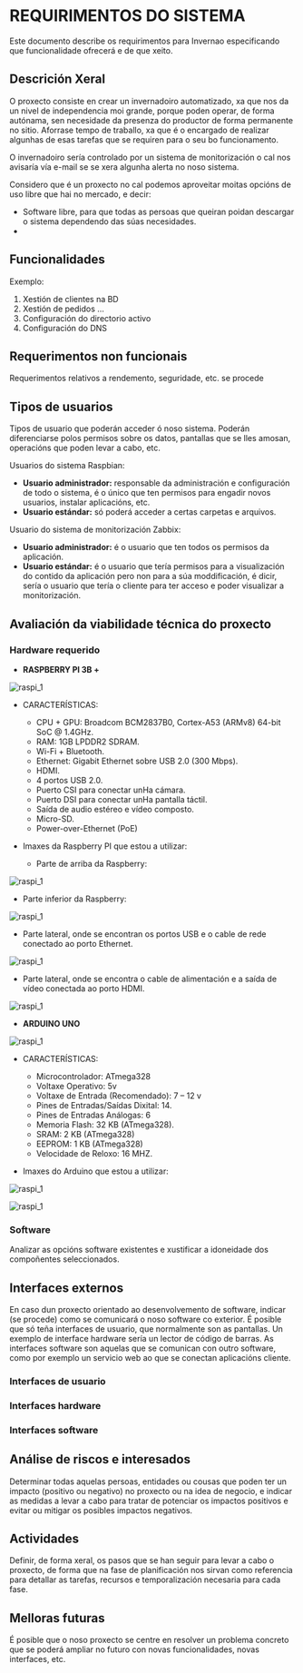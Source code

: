 # REQUIRIMENTOS DO SISTEMA
Este documento describe os requirimentos para Invernao especificando que funcionalidade ofrecerá e de que xeito.

## Descrición Xeral

O proxecto consiste en crear un invernadoiro automatizado, xa que nos da un nivel de independencia moi grande, porque poden operar, de forma autónama, sen necesidade da presenza do productor de forma permanente no sitio. Aforrase tempo de traballo, xa que é o encargado de realizar algunhas de esas tarefas que se requiren para o seu bo funcionamento. 

O invernadoiro sería controlado por un sistema de monitorización o cal nos avisaría vía e-mail se se xera algunha alerta no noso sistema.

Considero que é un proxecto no cal podemos aproveitar moitas opcións de uso libre que hai no mercado, e decir:

- Software libre, para que todas as persoas que queiran poidan descargar o sistema dependendo das súas necesidades.
- 




## Funcionalidades


Exemplo:
 1. Xestión de clientes na BD
 2. Xestión de pedidos
 ...
 3. Configuración do directorio activo
 4. Configuración do DNS
 
## Requerimentos non funcionais
Requerimentos relativos a rendemento, seguridade, etc. se procede

## Tipos de usuarios
Tipos de usuario que poderán acceder ó noso sistema. Poderán diferenciarse polos permisos sobre os datos, pantallas que se lles amosan, operacións que poden levar a cabo, etc.

Usuarios do sistema Raspbian:

- **Usuario administrador:** responsable da administración e configuración de todo o sistema, é o único que ten permisos para engadir novos usuarios, instalar aplicacións, etc.
- **Usuario estándar:** só poderá acceder a certas carpetas e arquivos.

Usuario do sistema de monitorización Zabbix:

- **Usuario administrador:** é o usuario que ten todos os permisos da aplicación.
- **Usuario estándar:** é o usuario que tería permisos para a visualización do contido da aplicación pero non para a súa moddificación, é dicir, sería o usuario que tería o cliente para ter acceso e poder visualizar a monitorización.

## Avaliación da viabilidade técnica do proxecto

### Hardware requerido

- **RASPBERRY PI 3B +** 


![raspi_1](doc/img/imaxes-analise/analise1.png)


- CARACTERÍSTICAS:

  - CPU + GPU: Broadcom BCM2837B0, Cortex-A53 (ARMv8) 64-bit SoC @ 1.4GHz.
  - RAM: 1GB LPDDR2 SDRAM.
  - Wi-Fi + Bluetooth.
  - Ethernet: Gigabit Ethernet sobre USB 2.0 (300 Mbps).
  - HDMI.
  - 4 portos USB 2.0.
  - Puerto CSI para conectar unHa cámara.
  - Puerto DSI para conectar unHa pantalla táctil.
  - Saída de audio estéreo e vídeo composto.
  - Micro-SD.
  - Power-over-Ethernet (PoE)


- Imaxes da Raspberry PI que estou a utilizar:

  - Parte de arriba da Raspberry:

![raspi_1](doc/img/imaxes-analise/analise2.png)

  - Parte inferior da Raspberry:

![raspi_1](doc/img/imaxes-analise/analise3.png)

  - Parte lateral, onde se encontran os portos USB e o cable de rede conectado ao porto Ethernet.

 ![raspi_1](doc/img/imaxes-analise/analise4.png)
 
  - Parte lateral, onde se encontra o cable de alimentación e a saída de vídeo conectada ao porto HDMI.

![raspi_1](doc/img/imaxes-analise/analise5.png)

- **ARDUINO UNO**

![raspi_1](doc/img/imaxes-analise/analise8.png)


- CARACTERÍSTICAS:


  - Microcontrolador: ATmega328
  - Voltaxe Operativo: 5v
  - Voltaxe de Entrada (Recomendado): 7 – 12 v
  - Pines de Entradas/Saídas Dixital: 14.
  - Pines de Entradas Análogas: 6
  - Memoria Flash: 32 KB (ATmega328).
  - SRAM: 2 KB (ATmega328)
  - EEPROM: 1 KB (ATmega328)
  - Velocidade de Reloxo: 16 MHZ.


- Imaxes do Arduino que estou a utilizar:


![raspi_1](doc/img/imaxes-analise/analise6.png)

![raspi_1](doc/img/imaxes-analise/analise7.png)



### Software
Analizar as opcións software existentes e xustificar a idoneidade dos compoñentes seleccionados.

## Interfaces externos
En caso dun proxecto orientado ao desenvolvemento de software, indicar (se procede) como se comunicará o noso software co exterior. É posible que só teña interfaces de usuario, que normalmente son as pantallas. Un exemplo de interface hardware sería un lector de código de barras. As interfaces software son aquelas que se comunican con outro software, como por exemplo un servicio web ao que se conectan aplicacións cliente.

### Interfaces de usuario


### Interfaces hardware


### Interfaces software


## Análise de riscos e interesados
Determinar todas aquelas persoas, entidades ou cousas que poden ter un impacto (positivo ou negativo) no proxecto ou na idea de negocio, e indicar as medidas a levar a cabo para tratar de potenciar os impactos positivos e evitar ou mitigar os posibles impactos negativos.

## Actividades
Definir, de forma xeral, os pasos que se han seguir para levar a cabo o proxecto, de forma que na fase de planificación nos sirvan como referencia para detallar as tarefas, recursos e temporalización necesaria para cada fase.

## Melloras futuras
É posible que o noso proxecto se centre en resolver un problema concreto que se poderá ampliar no futuro con novas funcionalidades, novas interfaces, etc.
